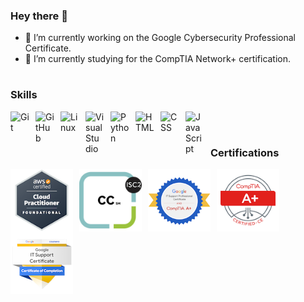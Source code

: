 ### Hey there 👋
- 🔭 I’m currently working on the Google Cybersecurity Professional Certificate.
- 🌱 I’m currently studying for the CompTIA Network+ certification.

#
### Skills
<img align="left" alt="Git" width="30px" style="padding-right:10px;" src="https://cdn.jsdelivr.net/gh/devicons/devicon/icons/git/git-original.svg" />
<img align="left" alt="GitHub" width="30px" style="padding-right:10px;" src="https://cdn.jsdelivr.net/gh/devicons/devicon/icons/github/github-original.svg" />
<img align="left" alt="Linux" width="30px" style="padding-right:10px;" 
src="https://cdn.jsdelivr.net/gh/devicons/devicon/icons/linux/linux-original.svg" />
<img align="left" alt="VisualStudio" width="30px" style="padding-right:10px;"
src="https://cdn.jsdelivr.net/gh/devicons/devicon/icons/visualstudio/visualstudio-plain.svg" />
<img align="left" alt="Python" width="30px" style="padding-right:10px;" src="https://cdn.jsdelivr.net/gh/devicons/devicon/icons/python/python-plain.svg" />
<img align="left" alt="HTML" width="30px" style="padding-right:10px;" src="https://cdn.jsdelivr.net/gh/devicons/devicon/icons/html5/html5-plain.svg" />
<img align="left" alt="CSS" width="30px" style="padding-right:10px;" src="https://cdn.jsdelivr.net/gh/devicons/devicon/icons/css3/css3-plain.svg" />
<img align="left" alt="JavaScript" width="30px" style="padding-right:10px;" src="https://cdn.jsdelivr.net/gh/devicons/devicon/icons/javascript/javascript-plain.svg" />
<!--
<img align="left" alt="React" width="30px" style="padding-right:10px;" src="https://cdn.jsdelivr.net/gh/devicons/devicon/icons/react/react-original.svg" />
<img align="left" alt="NodeJS" width="30px" style="padding-right:10px;" src="https://cdn.jsdelivr.net/gh/devicons/devicon/icons/nodejs/nodejs-original.svg" />
-->
<br>

#
### Certifications
<a href="https://www.credly.com/badges/b6aadd2c-3048-441d-aa6c-99a459aea1e7/" target="_blank"><img align="left" alt="Git" height="100px" style="padding-right:10px;" src="https://github.com/ChristopherJack/certifications/blob/main/aws-certified-cloud-practitioner.png" /></a>
<a href="https://www.credly.com/badges/72f892bc-ef2a-404d-b79c-d7df974c3bc7/" target="_blank"><img align="left" alt="Git" height="100px" style="padding-right:10px;" src="https://github.com/ChristopherJack/certifications/blob/main/certified-in-cybersecurity-cc.png" /></a>
<a href="https://www.credly.com/badges/76c90b18-94b8-4119-956c-a3da451f43d1/" target="_blank"><img align="left" alt="Git" height="100px" style="padding-right:10px;" src="https://github.com/ChristopherJack/certifications/blob/main/google-comptia-dual-credential.png" /></a>
<a href="https://www.credly.com/badges/074f3482-17bd-4e52-9768-af0665c9c21e/" target="_blank"><img align="left" alt="Git" height="100px" style="padding-right:10px;" src="https://github.com/ChristopherJack/certifications/blob/main/comptia-a-ce-certification.png" /></a>
<a href="https://www.credly.com/badges/a9953131-ea36-46a8-893f-5548d69d2000/" target="_blank"><img align="left" alt="Git" height="100px" style="padding-right:10px;" src="https://github.com/ChristopherJack/certifications/blob/main/google-it-support-professional-certificate.1.png" /></a>

<!--
[![Christopher's GitHub stats-Dark](https://github-readme-stats.vercel.app/api?username=christopherjack&show_icons=true&theme=dark#gh-dark-mode-only)](https://github.com/christopherjack/github-readme-stats#gh-dark-mode-only)
[![Christopher's GitHub stats-Light](https://github-readme-stats.vercel.app/api?username=christopherjack&show_icons=true&theme=default#gh-light-mode-only)](https://github.com/christopherjack/github-readme-stats#gh-light-mode-only)
-->




